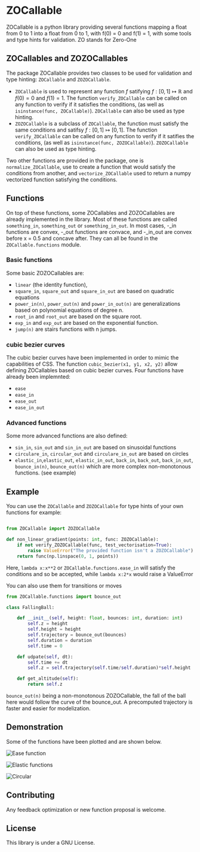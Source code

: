 # ZOCallable

ZOCallable is a python library providing several functions mapping a float from 0 to 1 into a float from 0 to 1, with f(0) = 0 and f(1) = 1, with some tools and type hints for validation. ZO stands for Zero-One

## ZOCallables and ZOZOCallables

The package ZOCallable provides two classes to be used for validation and type hinting: ``ZOCallable`` and ``ZOZOCallable``.
- ``ZOCallable`` is used to represent any function $f$ satifying $f: [0, 1] \mapsto \mathbb{R} \text{ and } f(0) = 0 \text{ and } f(1) = 1$. The function ``verify_ZOCallable`` can be called on any function to verify if it satisfies the conditions, (as well as ``isinstance(func, ZOCallable)``). ``ZOCallable`` can also be used as type hinting.
- ``ZOZOCallable`` is a subclass of ``ZOCallable``, the function must satisfy the same conditions and satifsy $f: [0, 1] \mapsto [0, 1]$. The function ``verify_ZOCallable`` can be called on any function to verify if it satifies the conditions, (as well as ``isinstance(func, ZOZOCallable)``). ``ZOZOCallable`` can also be used as type hinting.

Two other functions are provided in the package, one is ``normalize_ZOCallable``, use to create a function that would satisfy the conditions from another, and ``vectorize_ZOCallable`` used to return a numpy vectorized function satisfying the conditions.

## Functions

On top of these functions, some ZOCallables and ZOZOCallables are already implemented in the library.
Most of these functions are called ``something_in``, ``something_out`` or ``something_in_out``. In most cases, -_in functions are convex, -_out functions are convace, and -_in_out are convex before x = 0.5 and concave after. They can all be found in the ``ZOCallable.functions`` module.

### Basic functions

Some basic ZOZOCallables are:
- ``linear`` (the identity function),
- ``square_in``, ``square_out`` and ``square_in_out`` are based on quadratic equations
- ``power_in(n)``, ``power_out(n)`` and ``power_in_out(n)`` are generalizations based on polynomial equations of degree n.
- ``root_in`` and ``root_out`` are based on the square root.
- ``exp_in`` and ``exp_out`` are based on the exponential function.
- ``jump(n)`` are stairs functions with n jumps.

### cubic bezier curves

The cubic bezier curves have been implemented in order to mimic the capabilities of CSS.
The function ``cubic_bezier(x1, y1, x2, y2)`` allow defining ZOCallables based on cubic bezier curves. Four functions have already been implemnted:
- ``ease``
- ``ease_in``
- ``ease_out``
- ``ease_in_out``

### Advanced functions

Some more advanced functions are also defined:
- ``sin_in``, ``sin_out`` and ``sin_in_out`` are based on sinusoidal functions
- ``circulare_in``, ``circular_out`` and ``circulare_in_out`` are based on circles
- ``elastic_in``,``elastic_out``, ``elastic_in_out``, ``back_in``, ``back_out``, ``back_in_out``, ``bounce_in(n)``, ``bounce_out(n)`` which are more complex non-monotonous functions. (see example)

## Example

You can use the ``ZOCallable`` and ``ZOZOCallable`` for type hints of your own functions for example:

```python

from ZOCallable import ZOZOCallable

def non_linear_gradient(points: int, func: ZOZOCallable):
    if not verify_ZOZOCallable(func, test_vectorisation=True):
        raise ValueError("The provided function isn't a ZOZOCallable")
    return func(np.linspace(0, 1, points))
```
Here, ``lambda x:x**2`` or ``ZOCallable.functions.ease_in`` will satisfy the conditions and so be accepted, while ``lambda x:2*x`` would raise a ValueError

You can also use them for transitions or moves

```python
from ZOCallable.functions import bounce_out

class FallingBall:

    def __init__(self, height: float, bounces: int, duration: int)
        self.z = height
        self.height = height
        self.trajectory = bounce_out(bounces)
        self.duration = duration
        self.time = 0

    def udpate(self, dt):
        self.time += dt
        self.z = self.trajectory(self.time/self.duration)*self.height

    def get_altitude(self):
        return self.z
```

``bounce_out(n)`` being a non-monotonous ZOZOCallable, the fall of the ball here would follow the curve of the bounce_out.
A precomputed trajectory is faster and easier for modelization.

## Demonstration

Some of the functions have been plotted and are shown below.

![Ease function](docs/images/ease.png)

![Elastic functions](docs/images/ZOC.png)

![Circular](docs/images/ZOZOC.png)

## Contributing

Any feedback optimization or new function proposal is welcome.

## License

This library is under a GNU License.